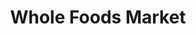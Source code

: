 ---
title: "Whole Foods Market"
url: /dallas/whole-foods-market-mckinney-avenue/
shop: supermarket
---